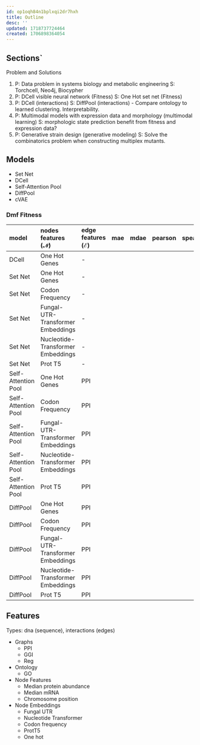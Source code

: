 ```yaml
---
id: op1oqh84n1bplxqi2dr7hxh
title: Outline
desc: ''
updated: 1718737724464
created: 1706898364054
---
```


## Sections`

Problem and Solutions

1. P: Data problem in systems biology and metabolic engineering S: Torchcell, Neo4j, Biocypher
2. P: DCell visible neural network (Fitness) S: One Hot set net (Fitness)  
3. P: DCell (interactions) S:  DiffPool (interactions) - Compare ontology to learned clustering. Interpretability.
4. P: Multimodal models with expression data and morphology (multimodal learning) S: morphologic state prediction benefit from fitness and expression data?
5. P: Generative strain design (generative modeling) S: Solve the combinatorics problem when constructing multiplex mutants.

## Models

- Set Net
- DCell
- Self-Attention Pool
- DiffPool
- cVAE

### Dmf Fitness

| model               | nodes features $(\mathcal{N})$    | edge features $(\mathcal{E})$ | mae | mdae | pearson | spearman | $r^2$ | $\mu$(1.0-1.1) | $\sigma$(1.0-1.1) | $\mu$(1.1-1.2) | $\sigma$(1.1-1.2) |
|:--------------------|:----------------------------------|:------------------------------|:----|:-----|:--------|:---------|:------|:---------------|:------------------|:---------------|:------------------|
| DCell               | One Hot Genes                     | -                             |     |      |         |          |       |                |                   |                |                   |
| Set Net             | One Hot Genes                     | -                             |     |      |         |          |       |                |                   |                |                   |
| Set Net             | Codon Frequency                   | -                             |     |      |         |          |       |                |                   |                |                   |
| Set Net             | Fungal-UTR-Transformer Embeddings | -                             |     |      |         |          |       |                |                   |                |                   |
| Set Net             | Nucleotide-Transformer Embeddings | -                             |     |      |         |          |       |                |                   |                |                   |
| Set Net             | Prot T5                           | -                             |     |      |         |          |       |                |                   |                |                   |
| Self-Attention Pool | One Hot Genes                     | PPI                           |     |      |         |          |       |                |                   |                |                   |
| Self-Attention Pool | Codon Frequency                   | PPI                           |     |      |         |          |       |                |                   |                |                   |
| Self-Attention Pool | Fungal-UTR-Transformer Embeddings | PPI                           |     |      |         |          |       |                |                   |                |                   |
| Self-Attention Pool | Nucleotide-Transformer Embeddings | PPI                           |     |      |         |          |       |                |                   |                |                   |
| Self-Attention Pool | Prot T5                           | PPI                           |     |      |         |          |       |                |                   |                |                   |
| DiffPool            | One Hot Genes                     | PPI                           |     |      |         |          |       |                |                   |                |                   |
| DiffPool            | Codon Frequency                   | PPI                           |     |      |         |          |       |                |                   |                |                   |
| DiffPool            | Fungal-UTR-Transformer Embeddings | PPI                           |     |      |         |          |       |                |                   |                |                   |
| DiffPool            | Nucleotide-Transformer Embeddings | PPI                           |     |      |         |          |       |                |                   |                |                   |
| DiffPool            | Prot T5                           | PPI                           |     |      |         |          |       |                |                   |                |                   |

## Features

Types: dna (sequence), interactions (edges)

- Graphs
  - PPI
  - GGI
  - Reg
- Ontology
  - GO
- Node Features
  - Median protein abundance
  - Median mRNA
  - Chromosome position
- Node Embeddings
  - Fungal UTR
  - Nucleotide Transformer
  - Codon frequency
  - ProtT5
  - One hot
